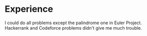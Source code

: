 # Experience
I could do all problems except the palindrome one in Euler Project.
Hackerrank and Codeforce problems didn't give me much trouble.
